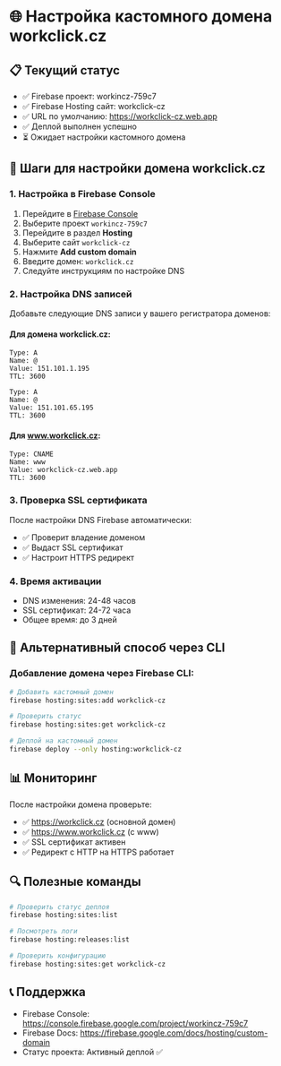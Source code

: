 # 🌐 Настройка кастомного домена workclick.cz

## 📋 Текущий статус
- ✅ Firebase проект: workincz-759c7
- ✅ Firebase Hosting сайт: workclick-cz
- ✅ URL по умолчанию: https://workclick-cz.web.app
- ✅ Деплой выполнен успешно
- ⏳ Ожидает настройки кастомного домена

## 🔧 Шаги для настройки домена workclick.cz

### 1. Настройка в Firebase Console
1. Перейдите в [Firebase Console](https://console.firebase.google.com/project/workincz-759c7)
2. Выберите проект `workincz-759c7`
3. Перейдите в раздел **Hosting**
4. Выберите сайт `workclick-cz`
5. Нажмите **Add custom domain**
6. Введите домен: `workclick.cz`
7. Следуйте инструкциям по настройке DNS

### 2. Настройка DNS записей
Добавьте следующие DNS записи у вашего регистратора доменов:

#### Для домена workclick.cz:
```
Type: A
Name: @
Value: 151.101.1.195
TTL: 3600

Type: A
Name: @
Value: 151.101.65.195
TTL: 3600
```

#### Для www.workclick.cz:
```
Type: CNAME
Name: www
Value: workclick-cz.web.app
TTL: 3600
```

### 3. Проверка SSL сертификата
После настройки DNS Firebase автоматически:
- ✅ Проверит владение доменом
- ✅ Выдаст SSL сертификат
- ✅ Настроит HTTPS редирект

### 4. Время активации
- DNS изменения: 24-48 часов
- SSL сертификат: 24-72 часа
- Общее время: до 3 дней

## 🚀 Альтернативный способ через CLI

### Добавление домена через Firebase CLI:
```bash
# Добавить кастомный домен
firebase hosting:sites:add workclick-cz

# Проверить статус
firebase hosting:sites:get workclick-cz

# Деплой на кастомный домен
firebase deploy --only hosting:workclick-cz
```

## 📊 Мониторинг
После настройки домена проверьте:
- ✅ https://workclick.cz (основной домен)
- ✅ https://www.workclick.cz (с www)
- ✅ SSL сертификат активен
- ✅ Редирект с HTTP на HTTPS работает

## 🔍 Полезные команды
```bash
# Проверить статус деплоя
firebase hosting:sites:list

# Посмотреть логи
firebase hosting:releases:list

# Проверить конфигурацию
firebase hosting:sites:get workclick-cz
```

## 📞 Поддержка
- Firebase Console: https://console.firebase.google.com/project/workincz-759c7
- Firebase Docs: https://firebase.google.com/docs/hosting/custom-domain
- Статус проекта: Активный деплой ✅ 